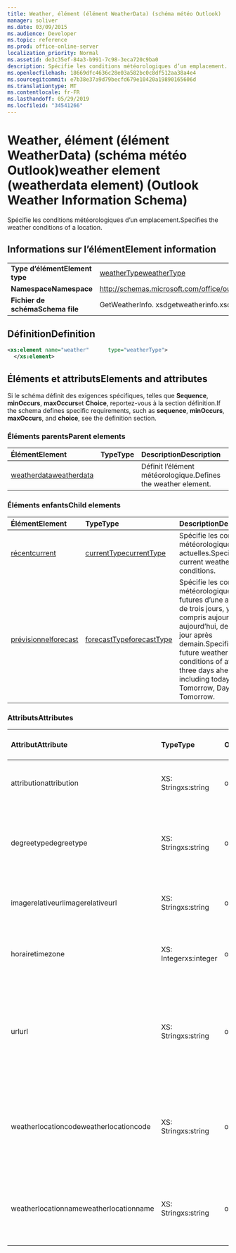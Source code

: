 ```yaml
---
title: Weather, élément (élément WeatherData) (schéma météo Outlook)
manager: soliver
ms.date: 03/09/2015
ms.audience: Developer
ms.topic: reference
ms.prod: office-online-server
localization_priority: Normal
ms.assetid: de3c35ef-84a3-b991-7c98-3eca720c9ba0
description: Spécifie les conditions météorologiques d’un emplacement.
ms.openlocfilehash: 18669dfc4636c28e03a582bc0c8df512aa38a4e4
ms.sourcegitcommit: e7b38e37a9d79becfd679e10420a19890165606d
ms.translationtype: MT
ms.contentlocale: fr-FR
ms.lasthandoff: 05/29/2019
ms.locfileid: "34541266"
---
```

# <a name="weather-element-weatherdata-element-outlook-weather-information-schema"></a><span data-ttu-id="ede5b-103">Weather, élément (élément WeatherData) (schéma météo Outlook)</span><span class="sxs-lookup"><span data-stu-id="ede5b-103">weather element (weatherdata element) (Outlook Weather Information Schema)</span></span>

<span data-ttu-id="ede5b-104">Spécifie les conditions météorologiques d’un emplacement.</span><span class="sxs-lookup"><span data-stu-id="ede5b-104">Specifies the weather conditions of a location.</span></span>
  
## <a name="element-information"></a><span data-ttu-id="ede5b-105">Informations sur l’élément</span><span class="sxs-lookup"><span data-stu-id="ede5b-105">Element information</span></span>

|||
|:-----|:-----|
|<span data-ttu-id="ede5b-106">**Type d’élément**</span><span class="sxs-lookup"><span data-stu-id="ede5b-106">**Element type**</span></span> <br/> |[<span data-ttu-id="ede5b-107">weatherType</span><span class="sxs-lookup"><span data-stu-id="ede5b-107">weatherType</span></span>](weathertype-complextype-outlook-weather-information-schema.md) <br/> |
|<span data-ttu-id="ede5b-108">**Namespace**</span><span class="sxs-lookup"><span data-stu-id="ede5b-108">**Namespace**</span></span> <br/> |http://schemas.microsoft.com/office/outlook/15/getweatherinfo.xsd  <br/> |
|<span data-ttu-id="ede5b-109">**Fichier de schéma**</span><span class="sxs-lookup"><span data-stu-id="ede5b-109">**Schema file**</span></span> <br/> |<span data-ttu-id="ede5b-110">GetWeatherInfo. xsd</span><span class="sxs-lookup"><span data-stu-id="ede5b-110">getweatherinfo.xsd</span></span>  <br/> |
   
## <a name="definition"></a><span data-ttu-id="ede5b-111">Définition</span><span class="sxs-lookup"><span data-stu-id="ede5b-111">Definition</span></span>

```XML
<xs:element name="weather"      type="weatherType">
  </xs:element>  

```

## <a name="elements-and-attributes"></a><span data-ttu-id="ede5b-112">Éléments et attributs</span><span class="sxs-lookup"><span data-stu-id="ede5b-112">Elements and attributes</span></span>

<span data-ttu-id="ede5b-113">Si le schéma définit des exigences spécifiques, telles que **Sequence**, **minOccurs**, **maxOccurs**et **Choice**, reportez-vous à la section définition.</span><span class="sxs-lookup"><span data-stu-id="ede5b-113">If the schema defines specific requirements, such as **sequence**, **minOccurs**, **maxOccurs**, and **choice**, see the definition section.</span></span> 
  
### <a name="parent-elements"></a><span data-ttu-id="ede5b-114">Éléments parents</span><span class="sxs-lookup"><span data-stu-id="ede5b-114">Parent elements</span></span>

|<span data-ttu-id="ede5b-115">**Élément**</span><span class="sxs-lookup"><span data-stu-id="ede5b-115">**Element**</span></span>|<span data-ttu-id="ede5b-116">**Type**</span><span class="sxs-lookup"><span data-stu-id="ede5b-116">**Type**</span></span>|<span data-ttu-id="ede5b-117">**Description**</span><span class="sxs-lookup"><span data-stu-id="ede5b-117">**Description**</span></span>|
|:-----|:-----|:-----|
|[<span data-ttu-id="ede5b-118">weatherdata</span><span class="sxs-lookup"><span data-stu-id="ede5b-118">weatherdata</span></span>](weatherdata-element-outlook-weather-information-schema.md) <br/> ||<span data-ttu-id="ede5b-119">Définit l’élément météorologique.</span><span class="sxs-lookup"><span data-stu-id="ede5b-119">Defines the weather element.</span></span>  <br/> |
   
### <a name="child-elements"></a><span data-ttu-id="ede5b-120">Éléments enfants</span><span class="sxs-lookup"><span data-stu-id="ede5b-120">Child elements</span></span>

|<span data-ttu-id="ede5b-121">**Élément**</span><span class="sxs-lookup"><span data-stu-id="ede5b-121">**Element**</span></span>|<span data-ttu-id="ede5b-122">**Type**</span><span class="sxs-lookup"><span data-stu-id="ede5b-122">**Type**</span></span>|<span data-ttu-id="ede5b-123">**Description**</span><span class="sxs-lookup"><span data-stu-id="ede5b-123">**Description**</span></span>|
|:-----|:-----|:-----|
|[<span data-ttu-id="ede5b-124">récent</span><span class="sxs-lookup"><span data-stu-id="ede5b-124">current</span></span>](current-element-weathertype-complextypeoutlook-weather-information-schema.md) <br/> |[<span data-ttu-id="ede5b-125">currentType</span><span class="sxs-lookup"><span data-stu-id="ede5b-125">currentType</span></span>](currenttype-complextype-outlook-weather-information-schema.md) <br/> |<span data-ttu-id="ede5b-126">Spécifie les conditions météorologiques actuelles.</span><span class="sxs-lookup"><span data-stu-id="ede5b-126">Specifies the current weather conditions.</span></span>  <br/> |
|[<span data-ttu-id="ede5b-127">prévisionnel</span><span class="sxs-lookup"><span data-stu-id="ede5b-127">forecast</span></span>](forecast-element-weathertype-complextypeoutlook-weather-information-schema.md) <br/> |[<span data-ttu-id="ede5b-128">forecastType</span><span class="sxs-lookup"><span data-stu-id="ede5b-128">forecastType</span></span>](forecasttype-complextype-outlook-weather-information-schema.md) <br/> |<span data-ttu-id="ede5b-129">Spécifie les conditions météorologiques futures d’une avance de trois jours, y compris aujourd’hui: aujourd’hui, demain, jour après demain.</span><span class="sxs-lookup"><span data-stu-id="ede5b-129">Specifies the future weather conditions of at least three days ahead including today: Today, Tomorrow, Day after Tomorrow.</span></span>  <br/> |
   
### <a name="attributes"></a><span data-ttu-id="ede5b-130">Attributs</span><span class="sxs-lookup"><span data-stu-id="ede5b-130">Attributes</span></span>

|<span data-ttu-id="ede5b-131">**Attribut**</span><span class="sxs-lookup"><span data-stu-id="ede5b-131">**Attribute**</span></span>|<span data-ttu-id="ede5b-132">**Type**</span><span class="sxs-lookup"><span data-stu-id="ede5b-132">**Type**</span></span>|<span data-ttu-id="ede5b-133">**Obligatoire**</span><span class="sxs-lookup"><span data-stu-id="ede5b-133">**Required**</span></span>|<span data-ttu-id="ede5b-134">**Description**</span><span class="sxs-lookup"><span data-stu-id="ede5b-134">**Description**</span></span>|<span data-ttu-id="ede5b-135">**Valeurs possibles**</span><span class="sxs-lookup"><span data-stu-id="ede5b-135">**Possible values**</span></span>|
|:-----|:-----|:-----|:-----|:-----|
|<span data-ttu-id="ede5b-136">attribution</span><span class="sxs-lookup"><span data-stu-id="ede5b-136">attribution</span></span>  <br/> |<span data-ttu-id="ede5b-137">XS: String</span><span class="sxs-lookup"><span data-stu-id="ede5b-137">xs:string</span></span>  <br/> |<span data-ttu-id="ede5b-138">obligatoire</span><span class="sxs-lookup"><span data-stu-id="ede5b-138">required</span></span>  <br/> |<span data-ttu-id="ede5b-139">Spécifie la source des informations météorologiques.</span><span class="sxs-lookup"><span data-stu-id="ede5b-139">Specifies the source of the weather information.</span></span>  <br/> |<span data-ttu-id="ede5b-140">Une valeur du type xs: String</span><span class="sxs-lookup"><span data-stu-id="ede5b-140">A value of the type xs:string</span></span>  <br/> |
|<span data-ttu-id="ede5b-141">degreetype</span><span class="sxs-lookup"><span data-stu-id="ede5b-141">degreetype</span></span>  <br/> |<span data-ttu-id="ede5b-142">XS: String</span><span class="sxs-lookup"><span data-stu-id="ede5b-142">xs:string</span></span>  <br/> |<span data-ttu-id="ede5b-143">obligatoire</span><span class="sxs-lookup"><span data-stu-id="ede5b-143">required</span></span>  <br/> |<span data-ttu-id="ede5b-144">Indique l’unité de température de l’emplacement (par exemple, Celsius).</span><span class="sxs-lookup"><span data-stu-id="ede5b-144">Specifies the unit for the temperature of the location for example, Celsius.</span></span>  <br/> |<span data-ttu-id="ede5b-145">C, F</span><span class="sxs-lookup"><span data-stu-id="ede5b-145">C, F</span></span>  <br/> |
|<span data-ttu-id="ede5b-146">imagerelativeurl</span><span class="sxs-lookup"><span data-stu-id="ede5b-146">imagerelativeurl</span></span>  <br/> |<span data-ttu-id="ede5b-147">XS: String</span><span class="sxs-lookup"><span data-stu-id="ede5b-147">xs:string</span></span>  <br/> |<span data-ttu-id="ede5b-148">obligatoire</span><span class="sxs-lookup"><span data-stu-id="ede5b-148">required</span></span>  <br/> |<span data-ttu-id="ede5b-149">Spécifie l’URL de l’image pour l’emplacement.</span><span class="sxs-lookup"><span data-stu-id="ede5b-149">Specifies the URL of the image for the location.</span></span>  <br/> |<span data-ttu-id="ede5b-150">Une valeur du type xs: String</span><span class="sxs-lookup"><span data-stu-id="ede5b-150">A value of the type xs:string</span></span>  <br/> |
|<span data-ttu-id="ede5b-151">horaire</span><span class="sxs-lookup"><span data-stu-id="ede5b-151">timezone</span></span>  <br/> |<span data-ttu-id="ede5b-152">XS: Integer</span><span class="sxs-lookup"><span data-stu-id="ede5b-152">xs:integer</span></span>  <br/> |<span data-ttu-id="ede5b-153">obligatoire</span><span class="sxs-lookup"><span data-stu-id="ede5b-153">required</span></span>  <br/> |<span data-ttu-id="ede5b-154">Spécifie le décalage GMT.</span><span class="sxs-lookup"><span data-stu-id="ede5b-154">Specifies the GMT offset.</span></span>  <br/> |<span data-ttu-id="ede5b-155">Une valeur comprise entre-11 et 12 inclus</span><span class="sxs-lookup"><span data-stu-id="ede5b-155">A value between -11 and 12 inclusive</span></span>  <br/> |
|<span data-ttu-id="ede5b-156">url</span><span class="sxs-lookup"><span data-stu-id="ede5b-156">url</span></span>  <br/> |<span data-ttu-id="ede5b-157">XS: String</span><span class="sxs-lookup"><span data-stu-id="ede5b-157">xs:string</span></span>  <br/> |<span data-ttu-id="ede5b-158">obligatoire</span><span class="sxs-lookup"><span data-stu-id="ede5b-158">required</span></span>  <br/> |<span data-ttu-id="ede5b-159">Spécifie l’URL de la page Web du service météo qui contient des informations météorologiques pour l’emplacement spécifié.</span><span class="sxs-lookup"><span data-stu-id="ede5b-159">Specifies the URL for the web page of the weather service that contains weather information for the specified location.</span></span>  <br/> |<span data-ttu-id="ede5b-160">Une valeur du type xs: String</span><span class="sxs-lookup"><span data-stu-id="ede5b-160">A value of the type xs:string</span></span>  <br/> |
|<span data-ttu-id="ede5b-161">weatherlocationcode</span><span class="sxs-lookup"><span data-stu-id="ede5b-161">weatherlocationcode</span></span>  <br/> |<span data-ttu-id="ede5b-162">XS: String</span><span class="sxs-lookup"><span data-stu-id="ede5b-162">xs:string</span></span>  <br/> |<span data-ttu-id="ede5b-163">obligatoire</span><span class="sxs-lookup"><span data-stu-id="ede5b-163">required</span></span>  <br/> |<span data-ttu-id="ede5b-164">Spécifie le code associé à l’emplacement utilisé pour distinguer plusieurs emplacements portant le même nom.</span><span class="sxs-lookup"><span data-stu-id="ede5b-164">Specifies the code that is associated with the location used to distinguish multiple location that have the same name.</span></span>  <br/> |<span data-ttu-id="ede5b-165">Une valeur du type xs: String</span><span class="sxs-lookup"><span data-stu-id="ede5b-165">A value of the type xs:string</span></span>  <br/> |
|<span data-ttu-id="ede5b-166">weatherlocationname</span><span class="sxs-lookup"><span data-stu-id="ede5b-166">weatherlocationname</span></span>  <br/> |<span data-ttu-id="ede5b-167">XS: String</span><span class="sxs-lookup"><span data-stu-id="ede5b-167">xs:string</span></span>  <br/> |<span data-ttu-id="ede5b-168">obligatoire</span><span class="sxs-lookup"><span data-stu-id="ede5b-168">required</span></span>  <br/> |<span data-ttu-id="ede5b-169">Spécifie le nom de l’emplacement qui apparaît dans le contrôle de liste déroulante.</span><span class="sxs-lookup"><span data-stu-id="ede5b-169">Specifies the name of the location that appears in the drop-down control.</span></span>  <br/> |<span data-ttu-id="ede5b-170">Une valeur du type xs: String</span><span class="sxs-lookup"><span data-stu-id="ede5b-170">A value of the type xs:string</span></span>  <br/> |
   

